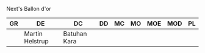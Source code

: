 Next's Ballon d'or 

| GR  | DE              | DC           | DD  | MC  | MO  | MOE | MOD | PL  |
| --- | --------------- | ------------ | --- | --- | --- | --- | --- | --- |
|     | Martin Helstrup | Batuhan Kara |     |     |     |     |     |     |
